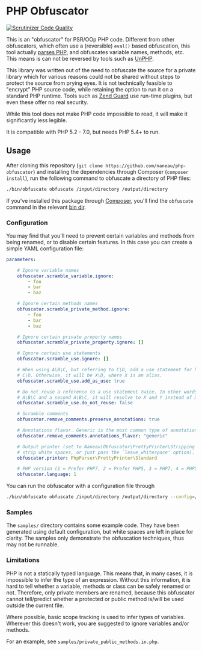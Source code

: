 # PHP Obfuscator

[![Scrutinizer Code Quality](https://scrutinizer-ci.com/g/naneau/php-obfuscator/badges/quality-score.png?b=master)](https://scrutinizer-ci.com/g/naneau/php-obfuscator/?branch=master)

This is an "obfuscator" for PSR/OOp PHP code. Different from other obfuscators, which often use a (reversible) `eval()` based obfuscation, this tool actually [parses PHP](https://github.com/nikic/PHP-Parser), and obfuscates variable names, methods, etc. This means is can not be reversed by tools such as [UnPHP](http://www.unphp.net).

This library was written out of the need to obfuscate the source for a private library which for various reasons could not be shared without steps to protect the source from prying eyes. It is not technically feasible to "encrypt" PHP source code, while retaining the option to run it on a standard PHP runtime. Tools such as [Zend Guard](http://www.zend.com/products/guard) use run-time plugins, but even these offer no real security.

While this tool does not make PHP code impossible to read, it will make it significantly less legible.

It is compatible with PHP 5.2 - 7.0, but needs PHP 5.4+ to run.

## Usage

After cloning this repository (`git clone https://github.com/naneau/php-obfuscator`) and installing the dependencies through Composer (`composer install`), run the following command to obfuscate a directory of PHP files:

```bash
./bin/obfuscate obfuscate /input/directory /output/directory
```

If you've installed this package through [Composer](https://getcomposer.org), you'll find the `obfuscate` command in the relevant [bin dir](https://getcomposer.org/doc/articles/vendor-binaries.md).

### Configuration

You may find that you'll need to prevent certain variables and methods from being renamed, or to disable certain features. In this case you can create a simple YAML configuration file:

```yaml
parameters:

    # Ignore variable names
    obfuscator.scramble_variable.ignore:
        - foo
        - bar
        - baz

    # Ignore certain methods names
    obfuscator.scramble_private_method.ignore:
        - foo
        - bar
        - baz

    # Ignore certain private property names
    obfuscator.scramble_private_property.ignore: []

    # Ignore certain use statements
    obfuscator.scramble_use.ignore: []

    # When using A\B\C, but referring to C\D, add a use statement for hiding
    # C\D. Otherwise, it will be X\D, where X is an alias.
    obfuscator.scramble_use.add_as_use: true

    # Do not reuse a reference to a use statement twice. In other words, given
    # A\B\C and a second A\B\C, it will resolve to X and Y instead of X and X.
    obfuscator.scramble_use.do_not_reuse: false

    # Scramble comments
    obfuscator.remove_comments.preserve_annotations: true

    # Annotations flavor. Generic is the most common type of annotation syntax.
    obfuscator.remove_comments.annotations_flavor: "generic"

    # Output printer (set to Naneau\Obfuscator\PrettyPrinter\Stripping to
    # strip white spaces, or just pass the `leave_whitespace' option).
    obfuscator.printer: PhpParser\PrettyPrinter\Standard

    # PHP version (1 = Prefer PHP7, 2 = Prefer PHP5, 3 = PHP7, 4 = PHP5)
    obfuscator.language: 1
```

You can run the obfuscator with a configuration file through

```bash
./bin/obfuscate obfuscate /input/directory /output/directory --config=/foo/bar/config.yml
```

### Samples

The `samples/` directory contains some example code. They have been generated using default configuration, but white spaces are left in place for clarity. The samples only demonstrate the obfuscation techniques, thus may not be runnable.

### Limitations

PHP is not a statically typed language. This means that, in many cases, it is impossible to infer the type of an expression. Without this information, it is hard to tell whether a variable, methods or class can be safely renamed or not. Therefore, only private members are renamed, because this obfuscator cannot tell/predict whether a protected or public method is/will be used outside the current file.

Where possible, basic scope tracking is used to infer types of variables. Wherever this doesn't work, you are suggested to ignore variables and/or methods.

For an example, see `samples/private_public_methods.in.php`.
